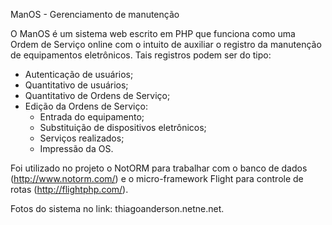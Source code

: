 ManOS - Gerenciamento de manutenção

O ManOS é um sistema web escrito em PHP que funciona como uma Ordem de Serviço online com o intuito de auxiliar o registro da manutenção de equipamentos eletrônicos. Tais registros podem ser do tipo:

- Autenticação de usuários;
- Quantitativo de usuários;
- Quantitativo de Ordens de Serviço;
- Edição da Ordens de Serviço:
	- Entrada do equipamento;
	- Substituição de dispositivos eletrônicos;
	- Serviços realizados;
	- Impressão da OS.

Foi utilizado no projeto o NotORM para trabalhar com o banco de dados (http://www.notorm.com/) e o micro-framework Flight para controle de rotas (http://flightphp.com/).

Fotos do sistema no link: thiagoanderson.netne.net.